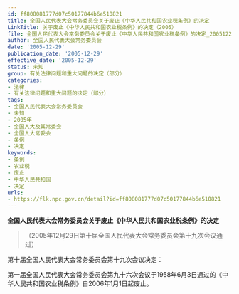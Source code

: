 ```yaml
---
id: ff808081777d07c50177844b6e510821
title: 全国人民代表大会常务委员会关于废止《中华人民共和国农业税条例》的决定
LinkTitle: 关于废止《中华人民共和国农业税条例》的决定（2005）
file: 全国人民代表大会常务委员会关于废止《中华人民共和国农业税条例》的决定_20051229_ff808081777d07c50177844b6e510821.docx
author: 全国人民代表大会常务委员会
date: '2005-12-29'
publication_date: '2005-12-29'
effective_date: '2005-12-29'
status: 未知
group: 有关法律问题和重大问题的决定（部分）
categories:
- 法律
- 有关法律问题和重大问题的决定（部分）
tags:
- 全国人民代表大会常务委员会
- 未知
- 2005年
- 全国人大及其常委会
- 全国人大常委会
- 条例
- 决定
keywords:
- 条例
- 农业税
- 废止
- 中华人民共和国
- 决定
urls:
- https://flk.npc.gov.cn/detail?id=ff808081777d07c50177844b6e510821
---
```


**全国人民代表大会常务委员会关于废止《中华人民共和国农业税条例》的决定**

> （2005年12月29日第十届全国人民代表大会常务委员会第十九次会议通过）

第十届全国人民代表大会常务委员会第十九次会议决定：

第一届全国人民代表大会常务委员会第九十六次会议于1958年6月3日通过的《中华人民共和国农业税条例》自2006年1月1日起废止。
